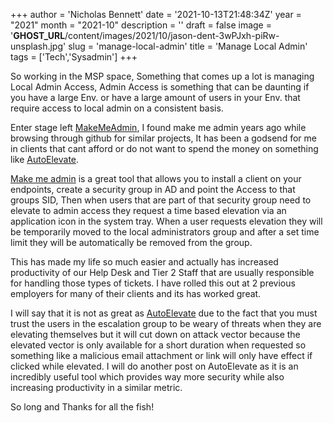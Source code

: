 +++
author = 'Nicholas Bennett'
date = '2021-10-13T21:48:34Z'
year = "2021"
month = "2021-10"
description = ''
draft = false
image = '__GHOST_URL__/content/images/2021/10/jason-dent-3wPJxh-piRw-unsplash.jpg'
slug = 'manage-local-admin'
title = 'Manage Local Admin'
tags = ['Tech','Sysadmin']
+++


So working in the MSP space, Something that comes up a lot is managing Local Admin Access, Admin Access is something that can be daunting if you have a large Env. or have a large amount of users in your Env. that require access to local admin on a consistent basis.

Enter stage left [MakeMeAdmin](https://github.com/pseymour/MakeMeAdmin), I found make me admin years ago while browsing through github for similar projects, It has been a godsend for me in clients that cant afford or do not want to spend the money on something like [AutoElevate](https://www.autoelevate.com/).



[Make me admin](https://github.com/pseymour/MakeMeAdmin) is a great tool that allows you to install a client on your endpoints, create a security group in AD and point the Access to that groups SID, Then when users that are part of that security group need to elevate to admin access they request a time based elevation via an application icon in the system tray. When a user requests elevation they will be temporarily moved to the local administrators group and after a set time limit they will be automatically be removed from the group.

This has made my life so much easier and actually has increased productivity of our Help Desk and Tier 2 Staff that are usually responsible for handling those types of tickets. I have rolled this out at 2 previous employers for many of their clients and its has worked great.



I will say that it is not as great as [AutoElevate](https://www.autoelevate.com/) due to the fact that you must trust the users in the escalation group to be weary of threats when they are elevating themselves but it will cut down on attack vector because the elevated vector is only available for a short duration when requested so something like a malicious email attachment or link will only have effect if clicked while elevated. I will do another post on AutoElevate as it is an incredibly useful tool which provides way more security while also increasing productivity in a similar metric.

So long and Thanks for all the fish!